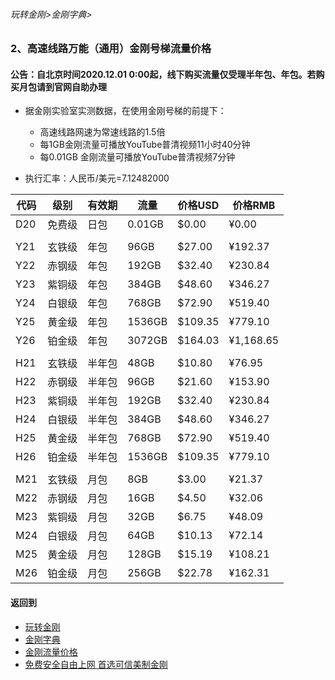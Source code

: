 ###### 玩转金刚>金刚字典>
### 2、高速线路万能（通用）金刚号梯流量价格
#### 公告：自北京时间2020.12.01 0:00起，线下购买流量仅受理半年包、年包。若购买月包请到官网自助办理
- 据金刚实验室实测数据，在使用金刚号梯的前提下：
  - 高速线路网速为常速线路的1.5倍
  - 每1GB金刚流量可播放YouTube普清视频11小时40分钟
  - 每0.01GB 金刚流量可播放YouTube普清视频7分钟

- 执行汇率：人民币/美元=7.12482000

|代码|级别|有效期|流量|价格USD|价格RMB|
|----|----| ------| ------| ------|------| 
| D20|免费级 |日包|0.01GB|$0.00|¥0.00|
|||||||
| Y21|玄铁级 |年包|96GB|$27.00|¥192.37|
| Y22|赤钢级 |年包|192GB|$32.40|¥230.84|
| Y23|紫铜级 |年包|384GB|$48.60|¥346.27|
| Y24|白银级 |年包|768GB|$72.90|¥519.40|
| Y25|黄金级 |年包|1536GB|$109.35|¥779.10|
| Y26|铂金级 |年包|3072GB|$164.03|¥1,168.65|
|||||||
| H21|玄铁级 |半年包|48GB|$10.80|¥76.95|
| H22|赤钢级 |半年包|96GB|$21.60|¥153.90|
| H23|紫铜级 |半年包|192GB|$32.40|¥230.84|
| H24|白银级 |半年包|384GB|$48.60|¥346.27|
| H25|黄金级 |半年包|768GB|$72.90|¥519.40|
| H26|铂金级 |半年包|1536GB|$109.35|¥779.10|
|||||||
| M21|玄铁级 |月包|8GB|$3.00|¥21.37|
| M22|赤钢级 |月包|16GB|$4.50|¥32.06|
| M23|紫铜级 |月包|32GB|$6.75|¥48.09|
| M24|白银级 |月包|64GB|$10.13|¥72.14|
| M25|黄金级 |月包|128GB|$15.19|¥108.21|
| M26|铂金级 |月包|256GB|$22.78|¥162.31|

#### 返回到
- [玩转金刚](https://github.com/a2zitpro/web/blob/master/LadderFree/A.md)
- [金刚字典](https://github.com/a2zitpro/web/blob/master/LadderFree/kkDictionary/KKDictionary.md)
- [金刚流量价格](https://github.com/a2zitpro/web/blob/master/LadderFree/kkDictionary/Price/KKDTPrice.md)
- [免费安全自由上网 首选可信美制金刚](https://github.com/a2zitpro/web/blob/master/%E5%BE%80%E5%90%8E%E7%BF%BB.md)
